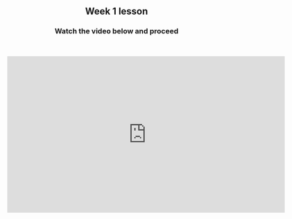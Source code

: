<center>
<h2> Week 1 lesson</h2>
	<h3> Watch the video below and proceed</h3> <br>
</p>
<iframe width="640" height="360" src="https://web.microsoftstream.com/embed/video/2807462f-9533-4dd8-b1f0-3541b5f0feb5?autoplay=false&amp;showinfo=true" allowfullscreen style="border:none;"></iframe>
		</center>
